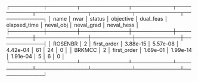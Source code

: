 ┌─────────┬────────┬─────────────┬───────────┬───────────┬──────────────┬───────────┬────────────┬────────────┐
│    name │   nvar │      status │ objective │ dual_feas │ elapsed_time │ neval_obj │ neval_grad │ neval_hess │
├─────────┼────────┼─────────────┼───────────┼───────────┼──────────────┼───────────┼────────────┼────────────┤
│ ROSENBR │      2 │ first_order │  3.88e-15 │  5.57e-08 │     4.42e-04 │        61 │         24 │          0 │
│  BRKMCC │      2 │ first_order │  1.69e-01 │  1.99e-14 │     1.91e-04 │         5 │          6 │          0 │
└─────────┴────────┴─────────────┴───────────┴───────────┴──────────────┴───────────┴────────────┴────────────┘
